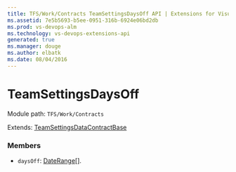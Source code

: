 ```yaml
---
title: TFS/Work/Contracts TeamSettingsDaysOff API | Extensions for Visual Studio Team Services
ms.assetid: 7e5b5693-b5ee-0951-316b-6924e06bd2db
ms.prod: vs-devops-alm
ms.technology: vs-devops-extensions-api
generated: true
ms.manager: douge
ms.author: elbatk
ms.date: 08/04/2016
---
```


# TeamSettingsDaysOff

Module path: `TFS/Work/Contracts`

Extends: [TeamSettingsDataContractBase](../../../TFS/Work/Contracts/TeamSettingsDataContractBase.md)

### Members

* `daysOff`: [DateRange](../../../TFS/Work/Contracts/DateRange.md)[]. 

